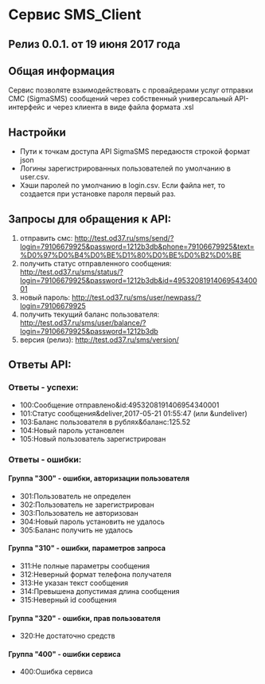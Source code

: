 # Сервис SMS_Client
## Релиз 0.0.1. от 19 июня 2017 года
## Общая информация
Сервис позволяте взаимодействовать с провайдерами услуг отправки СМС (SigmaSMS)
сообщений  через собственный универсальный API-интерфейс и через клиента в виде файла 
формата .xsl


## Настройки 
+ Пути к точкам доступа API SigmaSMS передаюстя строкой формат json
+ Логины зарегистрированных пользователей по умолчанию в user.csv.
+ Хэши паролей по умолчанию в login.csv. Если файла нет, то создается при установке пароля первый раз.

## Запросы для обращения к API:
1. отправить смс: http://test.od37.ru/sms/send/?login=79106679925&password=1212b3db&phone=79106679925&text=%D0%97%D0%B4%D0%BE%D1%80%D0%BE%D0%B2%D0%BE
2. получить статус отправленного сообщения: http://test.od37.ru/sms/status/?login=79106679925&password=1212b3db&id=4953208191406954340001
3. новый пароль: http://test.od37.ru/sms/user/newpass/?login=79106679925
4. получить текущий баланс пользователя: http://test.od37.ru/sms/user/balance/?login=79106679925&password=1212b3db
5. версия (релиз): http://test.od37.ru/sms/version/


## Ответы API:
### Ответы - успехи:
+ 100:Сообщение отправлено&id:4953208191406954340001
+ 101:Cтатус сообщения&deliver,2017-05-21 01:55:47 (или  &undeliver)
+ 103:Баланс пользователя в рублях&баланс:125.52
+ 104:Новый пароль установлен
+ 105:Новый пользователь зарегистрирован

### Ответы - ошибки:

#### Группа "300" - ошибки, авторизации пользователя
+ 301:Пользователь не определен
+ 302:Пользователь не зарегистрирован
+ 303:Пользователь не авторизован
+ 304:Новый пароль установить не удалось
+ 305:Баланс получить не удалось

#### Группа "310" - ошибки, параметров запроса
+ 311:Не полные параметры сообщения
+ 312:Неверный формат телефона получателя
+ 313:Не указан текст сообщения
+ 314:Превышена допустимая длина сообщения
+ 315:Неверный id сообщения

#### Группа "320" - ошибки, прав пользователя
+ 320:Не достаточно средств

#### Группа "400" - ошибки сервиса
+ 400:Ошибка сервиса
